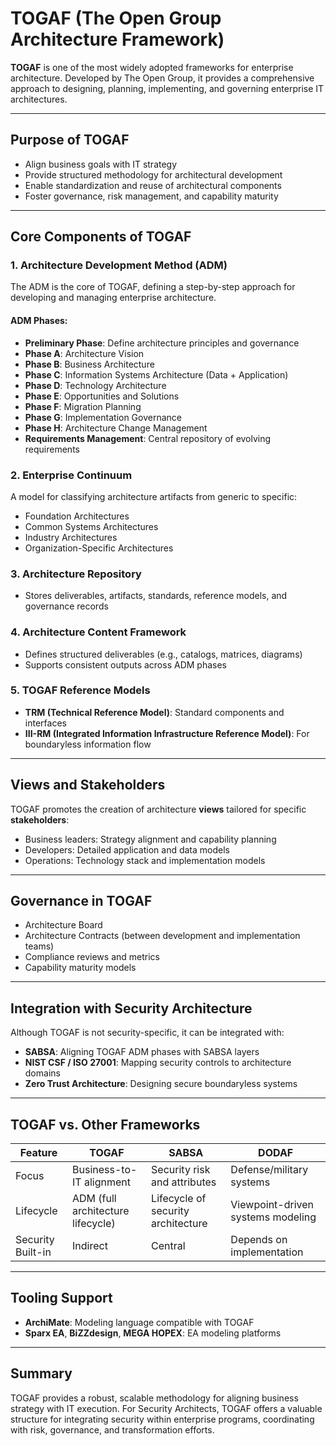 # TOGAF (The Open Group Architecture Framework)

**TOGAF** is one of the most widely adopted frameworks for enterprise architecture. Developed by The Open Group, it provides a comprehensive approach to designing, planning, implementing, and governing enterprise IT architectures.

---

## Purpose of TOGAF

- Align business goals with IT strategy
- Provide structured methodology for architectural development
- Enable standardization and reuse of architectural components
- Foster governance, risk management, and capability maturity

---

## Core Components of TOGAF

### 1. **Architecture Development Method (ADM)**
The ADM is the core of TOGAF, defining a step-by-step approach for developing and managing enterprise architecture.

#### ADM Phases:
- **Preliminary Phase**: Define architecture principles and governance
- **Phase A**: Architecture Vision
- **Phase B**: Business Architecture
- **Phase C**: Information Systems Architecture (Data + Application)
- **Phase D**: Technology Architecture
- **Phase E**: Opportunities and Solutions
- **Phase F**: Migration Planning
- **Phase G**: Implementation Governance
- **Phase H**: Architecture Change Management
- **Requirements Management**: Central repository of evolving requirements

### 2. **Enterprise Continuum**
A model for classifying architecture artifacts from generic to specific:
- Foundation Architectures
- Common Systems Architectures
- Industry Architectures
- Organization-Specific Architectures

### 3. **Architecture Repository**
- Stores deliverables, artifacts, standards, reference models, and governance records

### 4. **Architecture Content Framework**
- Defines structured deliverables (e.g., catalogs, matrices, diagrams)
- Supports consistent outputs across ADM phases

### 5. **TOGAF Reference Models**
- **TRM (Technical Reference Model)**: Standard components and interfaces
- **III-RM (Integrated Information Infrastructure Reference Model)**: For boundaryless information flow

---

## Views and Stakeholders
TOGAF promotes the creation of architecture **views** tailored for specific **stakeholders**:
- Business leaders: Strategy alignment and capability planning
- Developers: Detailed application and data models
- Operations: Technology stack and implementation models

---

## Governance in TOGAF
- Architecture Board
- Architecture Contracts (between development and implementation teams)
- Compliance reviews and metrics
- Capability maturity models

---

## Integration with Security Architecture
Although TOGAF is not security-specific, it can be integrated with:
- **SABSA**: Aligning TOGAF ADM phases with SABSA layers
- **NIST CSF / ISO 27001**: Mapping security controls to architecture domains
- **Zero Trust Architecture**: Designing secure boundaryless systems

---

## TOGAF vs. Other Frameworks

| Feature | TOGAF | SABSA | DODAF |
|--------|-------|-------|-------|
| Focus | Business-to-IT alignment | Security risk and attributes | Defense/military systems |
| Lifecycle | ADM (full architecture lifecycle) | Lifecycle of security architecture | Viewpoint-driven systems modeling |
| Security Built-in | Indirect | Central | Depends on implementation |

---

## Tooling Support
- **ArchiMate**: Modeling language compatible with TOGAF
- **Sparx EA**, **BiZZdesign**, **MEGA HOPEX**: EA modeling platforms

---

## Summary

TOGAF provides a robust, scalable methodology for aligning business strategy with IT execution. For Security Architects, TOGAF offers a valuable structure for integrating security within enterprise programs, coordinating with risk, governance, and transformation efforts.